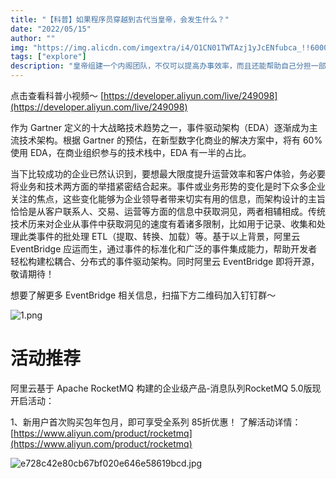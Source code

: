 ```yaml
---
title: "【科普】如果程序员穿越到古代当皇帝，会发生什么？"
date: "2022/05/15"
author: ""
img: "https://img.alicdn.com/imgextra/i4/O1CN01TWTAzj1yJcENfubca_!!6000000006558-0-tps-685-383.jpg"
tags: ["explore"]
description: "皇帝组建一个内阁团队，不仅可以提高办事效率，而且还能帮助自己分担一部分的工作。 而云计算中的EventBridge，就是一个可以分析、归类和传递奏折，并且能处理突发状况的“内阁”。"
---
```

点击查看科普小视频～
[https://developer.aliyun.com/live/249098](https://developer.aliyun.com/live/249098)

作为 Gartner 定义的十大战略技术趋势之一，事件驱动架构（EDA）逐渐成为主流技术架构。根据 Gartner 的预估，在新型数字化商业的解决方案中，将有 60% 使用 EDA，在商业组织参与的技术栈中，EDA 有一半的占比。

当下比较成功的企业已然认识到，要想最大限度提升运营效率和客户体验，务必要将业务和技术两方面的举措紧密结合起来。事件或业务形势的变化是时下众多企业关注的焦点，这些变化能够为企业领导者带来切实有用的信息，而架构设计的主旨恰恰是从客户联系人、交易、运营等方面的信息中获取洞见，两者相辅相成。传统技术历来对企业从事件中获取洞见的速度有着诸多限制，比如用于记录、收集和处理此类事件的批处理 ETL（提取、转换、加载）等。基于以上背景，阿里云 EventBridge 应运而生，通过事件的标准化和广泛的事件集成能力，帮助开发者轻松构建松耦合、分布式的事件驱动架构。同时阿里云 EventBridge 即将开源，敬请期待！

想要了解更多 EventBridge 相关信息，扫描下方二维码加入钉钉群～

![1.png](https://intranetproxy.alipay.com/skylark/lark/0/2023/png/59356401/1680491796911-7a9a00f5-dc48-4001-8b19-7609c8d638b7.png#clientId=u4225d96a-fe81-4&height=141&id=kyNZf&name=1.png&originHeight=896&originWidth=868&originalType=binary&ratio=1&rotation=0&showTitle=false&status=done&style=none&taskId=ueeff4950-77e6-4480-b857-26ef3f8c82d&title=&width=137)

# 活动推荐

阿里云基于 Apache RocketMQ 构建的企业级产品-消息队列RocketMQ 5.0版现开启活动：

1、新用户首次购买包年包月，即可享受全系列 85折优惠！ 了解活动详情：[https://www.aliyun.com/product/rocketmq](https://www.aliyun.com/product/rocketmq)

![e728c42e80cb67bf020e646e58619bcd.jpg](https://intranetproxy.alipay.com/skylark/lark/0/2023/jpeg/59356401/1680576637562-9af35fbf-d64b-4f81-b950-7e72f91b5ca2.jpeg#clientId=u449ffa34-59ce-4&from=paste&height=675&id=u462ad3c6&name=e728c42e80cb67bf020e646e58619bcd.jpg&originHeight=675&originWidth=1920&originalType=binary&ratio=1&rotation=0&showTitle=false&size=258156&status=done&style=none&taskId=u26cea311-dc98-45bd-8c8c-c7884e57c37&title=&width=1920)